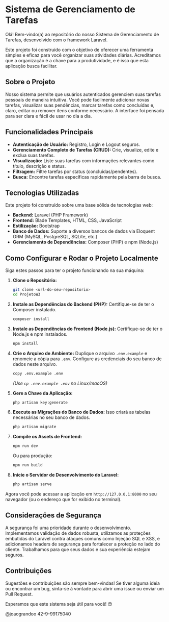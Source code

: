 # Sistema de Gerenciamento de Tarefas

Olá! Bem-vindo(a) ao repositório do nosso Sistema de Gerenciamento de Tarefas, desenvolvido com o framework Laravel.

Este projeto foi construído com o objetivo de oferecer uma ferramenta simples e eficaz para você organizar suas atividades diárias. Acreditamos que a organização é a chave para a produtividade, e é isso que esta aplicação busca facilitar.

## Sobre o Projeto

Nosso sistema permite que usuários autenticados gerenciem suas tarefas pessoais de maneira intuitiva. Você pode facilmente adicionar novas tarefas, visualizar suas pendências, marcar tarefas como concluídas e, claro, editar ou remover itens conforme necessário. A interface foi pensada para ser clara e fácil de usar no dia a dia.

## Funcionalidades Principais

*   **Autenticação de Usuário:** Registro, Login e Logout seguros.
*   **Gerenciamento Completo de Tarefas (CRUD):** Crie, visualize, edite e exclua suas tarefas.
*   **Visualização:** Liste suas tarefas com informações relevantes como título, descrição e status.
*   **Filtragem:** Filtre tarefas por status (concluídas/pendentes).
*   **Busca:** Encontre tarefas específicas rapidamente pela barra de busca.

## Tecnologias Utilizadas

Este projeto foi construído sobre uma base sólida de tecnologias web:

*   **Backend:** Laravel (PHP Framework)
*   **Frontend:** Blade Templates, HTML, CSS, JavaScript
*   **Estilização:** Bootstrap
*   **Banco de Dados:** Suporte a diversos bancos de dados via Eloquent ORM (MySQL, PostgreSQL, SQLite, etc.)
*   **Gerenciamento de Dependências:** Composer (PHP) e npm (Node.js)

## Como Configurar e Rodar o Projeto Localmente

Siga estes passos para ter o projeto funcionando na sua máquina:

1.  **Clone o Repositório:**
    ```bash
    git clone <url-do-seu-repositorio>
    cd ProjetoW3
    ```

2.  **Instale as Dependências do Backend (PHP):**
    Certifique-se de ter o Composer instalado.
    ```bash
    composer install
    ```

3.  **Instale as Dependências do Frontend (Node.js):**
    Certifique-se de ter o Node.js e npm instalados.
    ```bash
    npm install
    ```

4.  **Crie o Arquivo de Ambiente:**
    Duplique o arquivo `.env.example` e renomeie a cópia para `.env`. Configure as credenciais do seu banco de dados neste arquivo.
    ```bash
    copy .env.example .env
    ```
    *(Use `cp .env.example .env` no Linux/macOS)*

5.  **Gere a Chave da Aplicação:**
    ```bash
    php artisan key:generate
    ```

6.  **Execute as Migrações do Banco de Dados:**
    Isso criará as tabelas necessárias no seu banco de dados.
    ```bash
    php artisan migrate
    ```

7.  **Compile os Assets de Frontend:**
    ```bash
    npm run dev
    ```
    Ou para produção:
    ```bash
    npm run build
    ```

8.  **Inicie o Servidor de Desenvolvimento do Laravel:**
    ```bash
    php artisan serve
    ```

Agora você pode acessar a aplicação em `http://127.0.0.1:8000` no seu navegador (ou o endereço que for exibido no terminal).

## Considerações de Segurança

A segurança foi uma prioridade durante o desenvolvimento. Implementamos validação de dados robusta, utilizamos as proteções embutidas do Laravel contra ataques comuns como Injeção SQL e XSS, e adicionamos headers de segurança para fortalecer a proteção no lado do cliente. Trabalhamos para que seus dados e sua experiência estejam seguros.

## Contribuições

Sugestões e contribuições são sempre bem-vindas! Se tiver alguma ideia ou encontrar um bug, sinta-se à vontade para abrir uma issue ou enviar um Pull Request.

Esperamos que este sistema seja útil para você! 😊

@joaograndoo
42-9-99175040
